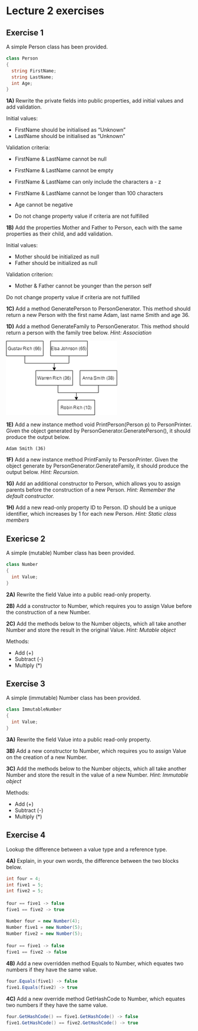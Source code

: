 # Lecture 2 exercises

## Exercise 1
A simple Person class has been provided.
```C#
class Person 
{
  string FirstName; 
  string LastName;
  int Age;
}
```

**1A)** Rewrite the private fields into public properties, add initial values and add validation. 

Initial values: 
- FirstName should be initialised as “Unknown”
- LastName should be initialised as “Unknown”

Validation criteria: 
- FirstName & LastName cannot be null
- FirstName & LastName cannot be empty 
- FirstName & LastName can only include the characters a - z
- FirstName & LastName cannot be longer than 100 characters 
- Age cannot be negative

- Do not change property value if criteria are not fulfilled 

**1B)** Add the properties Mother and Father to Person, each with the same properties as their child, and add validation. 

Initial values: 
- Mother should be initialized as null
- Father should be initialized as null

Validation criterion: 
- Mother & Father cannot be younger than the person self

Do not change property value if criteria are not fulfilled 

**1C)** Add a method GeneratePerson to PersonGenerator. This method should return a new Person with the first name Adam, last name Smith and age 36.  

**1D)** Add a method GenerateFamily to PersonGenerator. This method should return a person with the family tree below. *Hint: Association*

![family tree](../Assets/family-tree.png)

**1E)** Add a new instance method void PrintPerson(Person p) to PersonPrinter. Given the object generated by PersonGenerator.GeneratePerson(), it should produce the output below. 
```
Adam Smith (36)
```

**1F)** Add a new instance method PrintFamily to PersonPrinter. Given the object generate by PersonGenerator.GenerateFamily, it should produce the output below. *Hint: Recursion.*

**1G)** Add an additional constructor to Person, which allows you to assign parents before the construction of a new Person. *Hint: Remember the default constructor.*

**1H)** Add a new read-only property ID to Person. ID should be a unique identifier, which increases by 1 for each new Person. *Hint: Static class members*   


## Exericse 2 
A simple (mutable) Number class has been provided.
```C#
class Number 
{
  int Value; 
}
```
**2A)** Rewrite the field Value into a public read-only property.

**2B)** Add a constructor to Number, which requires you to assign Value before the construction of a new Number. 

**2C)** Add the methods below to the Number objects, which all take another Number and store the result in the original Value. *Hint: Mutable object*

Methods: 
- Add (+)
- Subtract (-)
- Multiply (*)

## Exercise 3
A simple (immutable) Number class has been provided.
```C#
class ImmutableNumber 
{
  int Value;
}
```

**3A)** Rewrite the field Value into a public read-only property.

**3B)** Add a new constructor to Number, which requires you to assign Value on the creation of a new Number. 

**3C)** Add the methods below to the Number objects, which all take another Number and store the result in the value of a new Number. *Hint: Immutable object*

Methods: 
- Add (+)
- Subtract (-)
- Multiply (*)

## Exercise 4
Lookup the difference between a value type and a reference type. 

**4A)** Explain, in your own words, the difference between the two blocks below. 

```C#
int four = 4;
int five1 = 5;
int five2 = 5;

four == five1 -> false
five1 == five2 -> true
```

```C#
Number four = new Number(4);
Number five1 = new Number(5);
Number five2 = new Number(5);

four == five1 -> false
five1 == five2 -> false
```

**4B)** Add a new overridden method Equals to Number, which equates two numbers if they have the same value.
```C#
four.Equals(five1) -> false
five1.Equals(five2) -> true
```

**4C)** Add a new override method GetHashCode to Number, which equates two numbers if they have the same value.
```C#
four.GetHashCode() == five1.GetHashCode() -> false
five1.GetHashCode() == five2.GetHashCode() -> true
```
